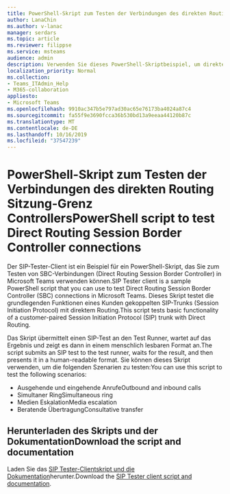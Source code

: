 ```yaml
---
title: PowerShell-Skript zum Testen der Verbindungen des direkten Routing Sitzung-Grenz Controllers
author: LanaChin
ms.author: v-lanac
manager: serdars
ms.topic: article
ms.reviewer: filippse
ms.service: msteams
audience: admin
description: Verwenden Sie dieses PowerShell-Skriptbeispiel, um direkte Routing Sitzung-Grenz Controller Verbindungen in Microsoft Teams zu testen.
localization_priority: Normal
ms.collection:
- Teams_ITAdmin_Help
- M365-collaboration
appliesto:
- Microsoft Teams
ms.openlocfilehash: 9910ac347b5e797ad30ac65e76173ba4024a87c4
ms.sourcegitcommit: fa55f9e3690fcca36b530bd13a9eeaa44120b87c
ms.translationtype: MT
ms.contentlocale: de-DE
ms.lasthandoff: 10/16/2019
ms.locfileid: "37547239"
---
```

# <a name="powershell-script-to-test-direct-routing-session-border-controller-connections"></a><span data-ttu-id="58ca2-103">PowerShell-Skript zum Testen der Verbindungen des direkten Routing Sitzung-Grenz Controllers</span><span class="sxs-lookup"><span data-stu-id="58ca2-103">PowerShell script to test Direct Routing Session Border Controller connections</span></span>

<span data-ttu-id="58ca2-104">Der SIP-Tester-Client ist ein Beispiel für ein PowerShell-Skript, das Sie zum Testen von SBC-Verbindungen (Direct Routing Session Border Controller) in Microsoft Teams verwenden können.</span><span class="sxs-lookup"><span data-stu-id="58ca2-104">SIP Tester client is a sample PowerShell script that you can use to test Direct Routing Session Border Controller (SBC) connections in Microsoft Teams.</span></span> <span data-ttu-id="58ca2-105">Dieses Skript testet die grundlegenden Funktionen eines Kunden gekoppelten SIP-Trunks (Session Initiation Protocol) mit direktem Routing.</span><span class="sxs-lookup"><span data-stu-id="58ca2-105">This script tests basic functionality of a customer-paired Session Initiation Protocol (SIP) trunk with Direct Routing.</span></span>

<span data-ttu-id="58ca2-106">Das Skript übermittelt einen SIP-Test an den Test Runner, wartet auf das Ergebnis und zeigt es dann in einem menschlich lesbaren Format an.</span><span class="sxs-lookup"><span data-stu-id="58ca2-106">The script submits an SIP test to the test runner, waits for the result, and then presents it in a human-readable format.</span></span> <span data-ttu-id="58ca2-107">Sie können dieses Skript verwenden, um die folgenden Szenarien zu testen:</span><span class="sxs-lookup"><span data-stu-id="58ca2-107">You can use this script to test the following scenarios:</span></span>

- <span data-ttu-id="58ca2-108">Ausgehende und eingehende Anrufe</span><span class="sxs-lookup"><span data-stu-id="58ca2-108">Outbound and inbound calls</span></span>
- <span data-ttu-id="58ca2-109">Simultaner Ring</span><span class="sxs-lookup"><span data-stu-id="58ca2-109">Simultaneous ring</span></span>
- <span data-ttu-id="58ca2-110">Medien Eskalation</span><span class="sxs-lookup"><span data-stu-id="58ca2-110">Media escalation</span></span>
- <span data-ttu-id="58ca2-111">Beratende Übertragung</span><span class="sxs-lookup"><span data-stu-id="58ca2-111">Consultative transfer</span></span>

## <a name="download-the-script-and-documentation"></a><span data-ttu-id="58ca2-112">Herunterladen des Skripts und der Dokumentation</span><span class="sxs-lookup"><span data-stu-id="58ca2-112">Download the script and documentation</span></span>

<span data-ttu-id="58ca2-113">Laden Sie das [SIP Tester-Clientskript und die Dokumentation](https://github.com/MicrosoftDocs/OfficeDocs-SkypeForBusiness/blob/live/Teams/downloads/sip-tester-client/siptesterclient.zip?raw=true)herunter.</span><span class="sxs-lookup"><span data-stu-id="58ca2-113">Download the [SIP Tester client script and documentation](https://github.com/MicrosoftDocs/OfficeDocs-SkypeForBusiness/blob/live/Teams/downloads/sip-tester-client/siptesterclient.zip?raw=true).</span></span>